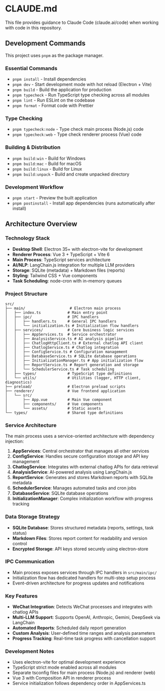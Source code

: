 # CLAUDE.md

This file provides guidance to Claude Code (claude.ai/code) when working with code in this repository.

## Development Commands

This project uses `pnpm` as the package manager.

### Essential Commands

- `pnpm install` - Install dependencies
- `pnpm dev` - Start development mode with hot reload (Electron + Vite)
- `pnpm build` - Build the application for production
- `pnpm typecheck` - Run TypeScript type checking across all modules
- `pnpm lint` - Run ESLint on the codebase
- `pnpm format` - Format code with Prettier

### Type Checking

- `pnpm typecheck:node` - Type check main process (Node.js) code
- `pnpm typecheck:web` - Type check renderer process (Vue) code

### Building & Distribution

- `pnpm build:win` - Build for Windows
- `pnpm build:mac` - Build for macOS
- `pnpm build:linux` - Build for Linux
- `pnpm build:unpack` - Build and create unpacked directory

### Development Workflow

- `pnpm start` - Preview the built application
- `pnpm postinstall` - Install app dependencies (runs automatically after install)

## Architecture Overview

### Technology Stack

- **Desktop Shell**: Electron 35+ with electron-vite for development
- **Renderer Process**: Vue 3 + TypeScript + Vite 6
- **Main Process**: TypeScript services architecture
- **AI/NLP**: LangChain.js integration for multiple LLM providers
- **Storage**: SQLite (metadata) + Markdown files (reports)
- **Styling**: Tailwind CSS + Vue components
- **Task Scheduling**: node-cron with in-memory queues

### Project Structure

```
src/
├── main/                    # Electron main process
│   ├── index.ts            # Main entry point
│   ├── ipc/                # IPC handlers
│   │   ├── handlers.ts     # General IPC handlers
│   │   └── initialization.ts # Initialization flow handlers
│   ├── services/           # Core business logic services
│   │   ├── AppServices.ts  # Service orchestrator
│   │   ├── AnalysisService.ts # AI analysis pipeline
│   │   ├── ChatlogHttpClient.ts # External chatlog API client
│   │   ├── ChatlogService.ts # Chatlog integration
│   │   ├── ConfigService.ts # Configuration management
│   │   ├── DatabaseService.ts # SQLite database operations
│   │   ├── InitializationManager.ts # App initialization flow
│   │   ├── ReportService.ts # Report generation and storage
│   │   └── SchedulerService.ts # Task scheduling
│   ├── types/              # TypeScript type definitions
│   └── utils/              # Utilities (logger, HTTP client, diagnostics)
├── preload/                # Electron preload scripts
├── renderer/               # Vue frontend application
│   └── src/
│       ├── App.vue         # Main Vue component
│       ├── components/     # Vue components
│       └── assets/         # Static assets
└── types/                  # Shared type definitions
```

### Service Architecture

The main process uses a service-oriented architecture with dependency injection:

1. **AppServices**: Central orchestrator that manages all other services
2. **ConfigService**: Handles secure configuration storage and API key management
3. **ChatlogService**: Integrates with external chatlog APIs for data retrieval
4. **AnalysisService**: AI-powered analysis using LangChain.js
5. **ReportService**: Generates and stores Markdown reports with SQLite metadata
6. **SchedulerService**: Manages automated tasks and cron jobs
7. **DatabaseService**: SQLite database operations
8. **InitializationManager**: Complex initialization workflow with progress tracking

### Data Storage Strategy

- **SQLite Database**: Stores structured metadata (reports, settings, task status)
- **Markdown Files**: Stores report content for readability and version control
- **Encrypted Storage**: API keys stored securely using electron-store

### IPC Communication

- Main process exposes services through IPC handlers in `src/main/ipc/`
- Initialization flow has dedicated handlers for multi-step setup process
- Event-driven architecture for progress updates and notifications

### Key Features

- **WeChat Integration**: Detects WeChat processes and integrates with chatlog APIs
- **Multi-LLM Support**: Supports OpenAI, Anthropic, Gemini, DeepSeek via LangChain
- **Automated Reports**: Scheduled daily report generation
- **Custom Analysis**: User-defined time ranges and analysis parameters
- **Progress Tracking**: Real-time task progress with cancellation support

### Development Notes

- Uses electron-vite for optimal development experience
- TypeScript strict mode enabled across all modules
- Separate tsconfig files for main process (Node.js) and renderer (web)
- Vue 3 with Composition API in renderer process
- Service initialization follows dependency order in AppServices.ts
